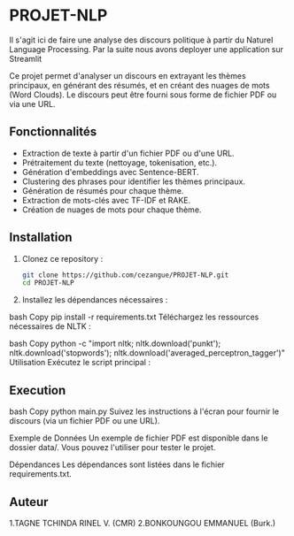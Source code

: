 # PROJET-NLP
Il s'agit ici de faire une analyse des discours politique à partir du Naturel Language Processing. Par la suite nous avons deployer une application sur Streamlit


Ce projet permet d'analyser un discours en extrayant les thèmes principaux, en générant des résumés, et en créant des nuages de mots (Word Clouds). Le discours peut être fourni sous forme de fichier PDF ou via une URL.

## Fonctionnalités

- Extraction de texte à partir d'un fichier PDF ou d'une URL.
- Prétraitement du texte (nettoyage, tokenisation, etc.).
- Génération d'embeddings avec Sentence-BERT.
- Clustering des phrases pour identifier les thèmes principaux.
- Génération de résumés pour chaque thème.
- Extraction de mots-clés avec TF-IDF et RAKE.
- Création de nuages de mots pour chaque thème.

## Installation

1. Clonez ce repository :

   ```bash
   git clone https://github.com/cezangue/PROJET-NLP.git
   cd PROJET-NLP

2. Installez les dépendances nécessaires :

bash
Copy
pip install -r requirements.txt
Téléchargez les ressources nécessaires de NLTK :

bash
Copy
python -c "import nltk; nltk.download('punkt'); nltk.download('stopwords'); nltk.download('averaged_perceptron_tagger')"
Utilisation
Exécutez le script principal :

## Execution
bash
Copy
python main.py
Suivez les instructions à l'écran pour fournir le discours (via un fichier PDF ou une URL).

Exemple de Données
Un exemple de fichier PDF est disponible dans le dossier data/. Vous pouvez l'utiliser pour tester le projet.

Dépendances
Les dépendances sont listées dans le fichier requirements.txt.

## Auteur
1.TAGNE TCHINDA RINEL V. (CMR)
2.BONKOUNGOU EMMANUEL (Burk.)

